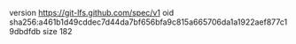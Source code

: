 version https://git-lfs.github.com/spec/v1
oid sha256:a461b1d49cddec7d44da7bf656bfa9c815a665706da1a1922aef877c19dbdfdb
size 182
